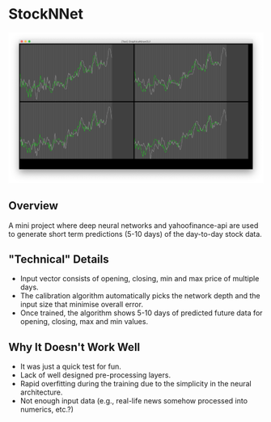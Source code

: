 # StockNNet

![Running the application](readme/example.PNG)

## Overview
A mini project where deep neural networks and yahoofinance-api are used to generate short term predictions (5-10 days) of the day-to-day stock data.

## "Technical" Details
* Input vector consists of opening, closing, min and max price of multiple days.
* The calibration algorithm automatically picks the network depth and the input size that minimise overall error.
* Once trained, the algorithm shows 5-10 days of predicted future data for opening, closing, max and min values.

## Why It Doesn't Work Well
* It was just a quick test for fun.
* Lack of well designed pre-processing layers.
* Rapid overfitting during the training due to the simplicity in the neural architecture.
* Not enough input data (e.g., real-life news somehow processed into numerics, etc.?)
